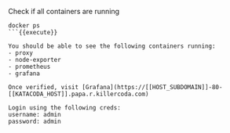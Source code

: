 Check if all containers are running
```
docker ps
```{{execute}}  

You should be able to see the following containers running:  
- proxy
- node-exporter
- prometheus
- grafana  

Once verified, visit [Grafana](https://[[HOST_SUBDOMAIN]]-80-[[KATACODA_HOST]].papa.r.killercoda.com)  

Login using the following creds:
username: admin
password: admin